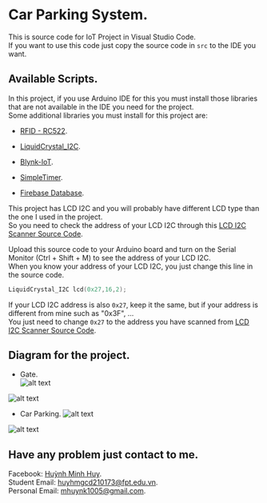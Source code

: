 # Car Parking System.
This is source code for IoT Project in Visual Studio Code.\
If you want to use this code just copy the source code in `src` to the IDE you want.
## Available Scripts.
In this project, if you use Arduino IDE for this you must install those libraries that are not available in the IDE you need for the project.\
Some additional libraries you must install for this project are:
- [RFID - RC522](https://codeload.github.com/miguelbalboa/rfid/zip/refs/heads/master).
* [LiquidCrystal_I2C](https://doc-80-7g-drive-data-export.googleusercontent.com/download/pq7bjic1mp1trfhsr7iv03j5fak19v58/me18qcme6uphfcdl6qk2oc2769c5ih30/1671259500000/e9d3db57-6c0d-49eb-85be-084c7fefb490/109330935972450210669/ADt3v-Mu2uTemKuwP29ONgV0VfsnPfhx9VsdY1yyYf_oY3TJySYnzXL3BZhpwG-AJDI5WhMvAIpo1rIZpO_7tAnt3pF73Kh7EQObojn-L5MQTQk7OxOYcQF1ScBV1i7rBms7fHYD3u5vR6IVRVrcCyQvhQBbClV3JQJR31oLVzzcTa-YOZqMSsx0PCUYmrxKYIYEFZwS4wGktBwDRVxT0Gno8jwuEAloFWg2KEBeTq1bP6rXWBBJboBfHBIJ4uR_EeRqiyZRlH_o1tF3WZiSU_134QbG3PEJKo-us6AdYcf2aWBJm62QwEU3dzi66edwOscP_15p8hFX?authuser=0&nonce=hnqrtq6q2eg7g&user=109330935972450210669&hash=4vcmlq0qq3pmfbq1jd9avn3f70qemudo).
- [Blynk-IoT](https://objects.githubusercontent.com/github-production-release-asset-2e65be/32791821/f3513eaa-1373-411b-a42d-9456a9a83087?X-Amz-Algorithm=AWS4-HMAC-SHA256&X-Amz-Credential=AKIAIWNJYAX4CSVEH53A%2F20221221%2Fus-east-1%2Fs3%2Faws4_request&X-Amz-Date=20221221T143722Z&X-Amz-Expires=300&X-Amz-Signature=ea5a9ff090aa395f8adc28d34c0c3f8003d507b30a7f833d965185248153f543&X-Amz-SignedHeaders=host&actor_id=93533202&key_id=0&repo_id=32791821&response-content-disposition=attachment%3B%20filename%3DBlynk_Release_v1.1.0.zip&response-content-type=application%2Foctet-stream).
* [SimpleTimer](https://www.electroniclinic.com/wp-content/uploads/2019/08/SimpleTimer.zip).
- [Firebase Database](https://codeload.github.com/mobizt/Firebase-ESP-Client/zip/refs/heads/main).

This project has LCD I2C and you will probably have different LCD type than the one I used in the project.\
So you need to check the address of your LCD I2C through this [LCD I2C Scanner Source Code](https://download-files.wixmp.com/archives/c901e7_7d5bfbbe9d1d43858662ab7bbb46b56e.zip?token=eyJhbGciOiJIUzI1NiIsInR5cCI6IkpXVCJ9.eyJpc3MiOiJ1cm46YXBwOmU2NjYzMGU3MTRmMDQ5MGFhZWExZjE0OWIzYjY5ZTMyIiwic3ViIjoidXJuOmFwcDplNjY2MzBlNzE0ZjA0OTBhYWVhMWYxNDliM2I2OWUzMiIsImF1ZCI6WyJ1cm46c2VydmljZTpmaWxlLmRvd25sb2FkIl0sImlhdCI6MTY3MTE4MTczMiwiZXhwIjoxNjcxMjE3NzQyLCJqdGkiOiI1OGU3NmQ3YzY0MWUiLCJvYmoiOltbeyJwYXRoIjoiL2FyY2hpdmVzL2M5MDFlN183ZDViZmJiZTlkMWQ0Mzg1ODY2MmFiN2JiYjQ2YjU2ZS56aXAifV1dLCJhdHRhY2htZW50Ijp7ImZpbGVuYW1lIjoiTENEMTZ4Ml9JMkNfU2Nhbm5lci56aXAifX0.6Oli_jcW0DOiM9VcffCIpS1BTMH0TZzZx79b0y6MooY).

Upload this source code to your Arduino board and turn on the Serial Monitor (Ctrl + Shift + M) to see the address of your LCD I2C.\
When you know your address of your LCD I2C, you just change this line in the source code.
```C
LiquidCrystal_I2C lcd(0x27,16,2); 
```
If your LCD I2C address is also `0x27`, keep it the same, but if your address is different from mine such as "0x3F", ... \
You just need to change `0x27` to the address you have scanned from [LCD I2C Scanner Source Code](https://download-files.wixmp.com/archives/c901e7_7d5bfbbe9d1d43858662ab7bbb46b56e.zip?token=eyJhbGciOiJIUzI1NiIsInR5cCI6IkpXVCJ9.eyJpc3MiOiJ1cm46YXBwOmU2NjYzMGU3MTRmMDQ5MGFhZWExZjE0OWIzYjY5ZTMyIiwic3ViIjoidXJuOmFwcDplNjY2MzBlNzE0ZjA0OTBhYWVhMWYxNDliM2I2OWUzMiIsImF1ZCI6WyJ1cm46c2VydmljZTpmaWxlLmRvd25sb2FkIl0sImlhdCI6MTY3MTE4MTczMiwiZXhwIjoxNjcxMjE3NzQyLCJqdGkiOiI1OGU3NmQ3YzY0MWUiLCJvYmoiOltbeyJwYXRoIjoiL2FyY2hpdmVzL2M5MDFlN183ZDViZmJiZTlkMWQ0Mzg1ODY2MmFiN2JiYjQ2YjU2ZS56aXAifV1dLCJhdHRhY2htZW50Ijp7ImZpbGVuYW1lIjoiTENEMTZ4Ml9JMkNfU2Nhbm5lci56aXAifX0.6Oli_jcW0DOiM9VcffCIpS1BTMH0TZzZx79b0y6MooY).

## Diagram for the project.
- Gate.\
![alt text](https://github.com/1Ir-is/Internet-Of-Thing-Assignment-Project/blob/main/diagrams/gate%20for%20car%20parking%20diagram/Schematic%20For%20Gate.png?raw=true)

![alt text](https://github.com/1Ir-is/Internet-Of-Thing-Assignment-Project/blob/main/diagrams/gate%20for%20car%20parking%20diagram/Circuit%20diagram%20For%20Gate.png?raw=true)

* Car Parking.
![alt text](https://github.com/1Ir-is/Internet-Of-Thing-Assignment-Project/blob/main/diagrams/based%20car%20parking%20diagram/Based%20Car%20Parking%20Schematic%20Diagram.png?raw=true)

![alt text](https://github.com/1Ir-is/Internet-Of-Thing-Assignment-Project/blob/main/diagrams/based%20car%20parking%20diagram/Based%20Car%20Parking%20Circut%20Diagram.png?raw=true)

## Have any problem just contact to me.
Facebook: [Huỳnh Minh Huy](https://www.facebook.com/minhhuy.huynh.5076). \
Student Email: huyhmgcd210173@fpt.edu.vn. \
Personal Email: mhuynk1005@gmail.com.
